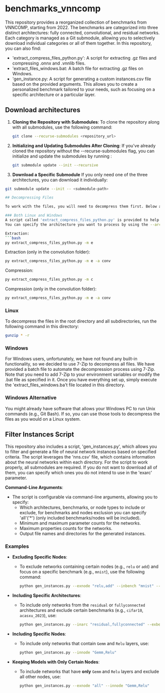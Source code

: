 # benchmarks_vnncomp

This repository provides a reorganized collection of benchmarks from VNNCOMP, starting from 2022. The benchmarks are categorized into three distinct architectures: fully connected, convolutional, and residual networks. Each category is managed as a Git submodule, allowing you to selectively download individual categories or all of them together.
In this repository, you can also find:
  * 'extract_compress_files_python.py': A script for extracting .gz files and compressing .onnx and .vnnlib files.
  * 'extract_files_windows.bat: A batch file for extracting .gz files on Windows.
  * 'gen_instance.py: A script for generating a custom instances.csv file based on the provided arguments. This allows you to create a personalized benchmark tailored to your needs, such as focusing on a specific architecture or a particular layer.

## Download architectures

1. **Cloning the Repository with Submodules**:
   To clone the repository along with all submodules, use the following command:
   ```bash
   git clone --recurse-submodules <repository_url>

2. **Initializing and Updating Submodules After Cloning**:
   If you've already cloned the repository without the --recurse-submodules flag, you can initialize and update the submodules by running :
   ```bash
   git submodule update --init --recursive

3. **Download a Specific Submodule**
  If you only need one of the three architectures, you can download it individually:
  ```bash
  git submodule update --init -- <submodule-path>

## Decompressing Files

To work with the files, you will need to decompress them first. Below are the instructions for decompressing the files on both Linux and Windows systems.

### Both Linux and Windows
A script called 'extract_compress_files_python.py' is provided to help manage file compression and extraction. You can use it with the argument "compress" ("c") to compress all .vnnlib and .onnx files into .gz format. Or you can use it withe the argument "extract" ("e") to extract all .onnx and .vnnlib.
You can specify the architecture you want to process by using the --architectures argument. The available options are "conv", "fc" and "res". If you do not specify an architecture, the script will apply the operation (compression or extraction) to all architectures. 

Extraction:
```bash
py extract_compress_files_python.py -m e 
```
Extraction (only in the convolution folder):
```bash
py extract_compress_files_python.py -m e -a conv
```

Compression:
```bash
py extract_compress_files_python.py -m c
```
Compression (only in the convolution folder):
```bash
py extract_compress_files_python.py -m e -a conv
```

### Linux

To decompress the files in the root directory and all subdirectories, run the following command in this directory:

```bash
gunzip * -r
```

### Windows

For Windows users, unfortunately, we have not found any built-in functionality, so we decided to use 7-Zip to decompress all files. We have provided a batch file to automate the decompression process using 7-Zip. Note that you need to add 7-Zip to your environment variables or modify the .bat file as specified in it. Once you have everything set up, simply execute the 'extract_files_windows.ba't file located in this directory.

### Windows Alternative

You might already have software that allows your Windows PC to run Unix commands (e.g., Git Bash). If so, you can use those tools to decompress the files as you would on a Linux system.

## Filter Instances Script

This repository also includes a script, 'gen_instances.py', which allows you to filter and generate a file of neural network instances based on specified criteria. The script leverages the 'nns.csv' file, which contains information about the neural networks within each directory. For the script to work properly, all submodules are required. If you do not want to download all of them, you can specify which ones you do not intend to use in the 'exarc' parameter. 

**Command-Line Arguments**:
  - The script is configurable via command-line arguments, allowing you to specify:
    - Which architectures, benchmarks, or node types to include or exclude, for benchmarks and nodes exclusion you can specify 'all'('*') (only included benchmarks/nodes will be included).
    - Minimum and maximum parameter counts for the networks.
    - Maximum properties counts for the networks.
    - Output file names and directories for the generated instances.

### Examples

- **Excluding Specific Nodes**:
  - To exclude networks containing certain nodes (e.g., `relu` or `add`) and focus on a specific benchmark (e.g., `mnist`), use the following command:
    ```bash
    python gen_instances.py --exnode "relu,add" --inbench "mnist" --max_par 100000 --outdir "./" --outname "my_inst.csv"
    ```

- **Including Specific Architectures**:
  - To include only networks from the `residual` or `fullyconnected` architectures and exclude certain benchmarks (e.g., `cifar10`, `acasxu_2023`), use:
    ```bash
    python gen_instances.py --inarc "residual,fullyconnected" --exbench "cifar10,acasxu_2023"
    ```

- **Including Specific Nodes**:
  - To include only networks that contain `Gemm` and `Relu` layers, use:
    ```bash
    python gen_instances.py --innode "Gemm,Relu"
    ```

- **Keeping Models with Only Certain Nodes**:
  - To include networks that have **only** `Gemm` and `Relu` layers and exclude all other nodes, use:
    ```bash
    python gen_instances.py --exnode "all" --innode "Gemm,Relu"
    ```
